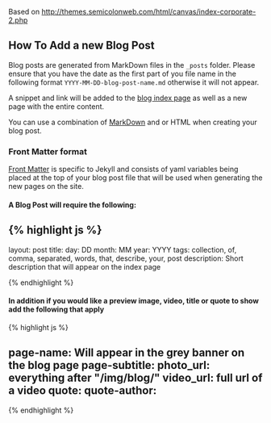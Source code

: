 Based on http://themes.semicolonweb.com/html/canvas/index-corporate-2.php

## How To Add a new Blog Post

Blog posts are generated from MarkDown files in the `_posts` folder. Please ensure that you have the date as the first part of you file name in the following format `YYYY-MM-DD-blog-post-name.md` otherwise it will not appear.

A snippet and link will be added to the [blog index page](http://new.strategicdata.com.au/blog/) as well as a new page with the entire content.

You can use a combination of [MarkDown](https://github.com/adam-p/markdown-here/wiki/Markdown-Cheatsheet) and or HTML when creating your blog post.

### Front Matter format

[Front Matter](http://jekyllrb.com/docs/frontmatter/) is specific to Jekyll and consists of yaml variables being placed at the top of your blog post file that will be used when generating the new pages on the site.

#### A Blog Post will require the following:

{% highlight js %}
---
layout: post
title:
day: DD
month: MM
year: YYYY
tags: collection, of, comma, separated, words, that, describe, your, post
description: Short description that will appear on the index page

{% endhighlight %}

#### In addition if you would like a preview image, video, title or quote to show add the following that apply

{% highlight js %}

page-name: Will appear in the grey banner on the blog page
page-subtitle:
photo_url: everything after "/img/blog/"
video_url: full url of a video
quote:
quote-author:
---
{% endhighlight %}
